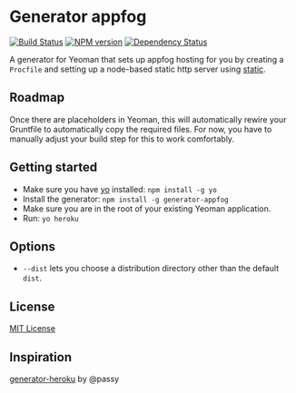 # Generator appfog
[![Build Status](https://secure.travis-ci.org/kumabotz/generator-appfog.png?branch=master)](https://travis-ci.org/kumabotz/generator-appfog) [![NPM version](https://badge.fury.io/js/generator-appfog.png)](http://badge.fury.io/js/generator-appfog) [![Dependency Status](https://gemnasium.com/kumabotz/generator-appfog.png)](https://gemnasium.com/kumabotz/generator-appfog)

A generator for Yeoman that sets up appfog hosting for you by creating a
`Procfile` and setting up a node-based static http server using
[static](https://github.com/hongymagic/statik).

## Roadmap

Once there are placeholders in Yeoman, this will automatically rewire your
Gruntfile to automatically copy the required files. For now, you have to
manually adjust your build step for this to work comfortably.

## Getting started
- Make sure you have [yo](https://github.com/yeoman/yo) installed:
    `npm install -g yo`
- Install the generator: `npm install -g generator-appfog`
- Make sure you are in the root of your existing Yeoman application.
- Run: `yo heroku`

## Options

- `--dist` lets you choose a distribution directory other than the default `dist`.

## License
[MIT License](http://en.wikipedia.org/wiki/MIT_License)

## Inspiration
[generator-heroku](https://github.com/passy/generator-heroku) by @passy
